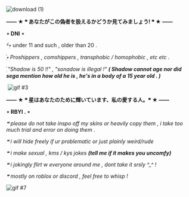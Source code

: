 ![download (1)](https://github.com/DxclawxdFel1ne/DxclawxdFel1ne/assets/165260659/322acd98-c1cb-47d9-99ab-db6d7061bd41)

**—— ★ ❝ あなたがこの偽者を扱えるかどうか見てみましょう! ❝ ★ ——**

󠁕󠁕󠁕󠁕󠁕󠁕󠁕󠁕󠁕󠁕**⋆ DNI ⋆**

*๋࣭⭑ under 11 and such , older than 20 .

*๋࣭⭑ Proshippers ,  comshippers , transphobic / homophobic , etc etc .*

*๋࣭ "Shadow is 50 !!" , "sonadow is illegal !" ***( Shadow cannot age nor did sega mention how old he is , he's in a body of a 15 year old . )****
 
 󠁕󠁕󠁕󠁕
![gif #3](https://github.com/DxclawxdFel1ne/DxclawxdFel1ne/assets/165260659/6dfda502-fc4d-4a66-8c8f-46cd04501443)

**—— ★ ❝ 星はあなたのために輝いています、私の愛する人。❝ ★ ——**

󠁕󠁕󠁕󠁕󠁕󠁕󠁕󠁕󠁕󠁕**⋆ RBYI . ⋆**

*❝ please do not take inspo off my skins or heavily copy them , i take too much trial and error on doing them .*

*❝ i will hide freely if ur problematic or just plainly weird/rude*

*❝ i make sexual , kms / kys jokes **(tell me if it makes you uncomfy)***

*❝ i jokingly flirt w everyone around me , dont take it srsly ^_^ !*

*❝ mostly on roblox or discord , feel free to whisp !*

![gif #7](https://github.com/DxclawxdFel1ne/DxclawxdFel1ne/assets/165260659/dd4018d9-8a29-49ef-96d8-b4c8d93f28f7)



